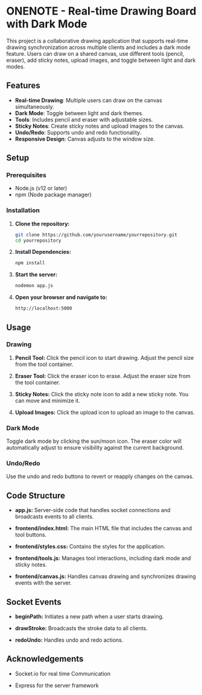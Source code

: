 # ONENOTE - Real-time Drawing Board with Dark Mode

This project is a collaborative drawing application that supports real-time drawing synchronization across multiple clients and includes a dark mode feature. Users can draw on a shared canvas, use different tools (pencil, eraser), add sticky notes, upload images, and toggle between light and dark modes.

## Features

- **Real-time Drawing**: Multiple users can draw on the canvas simultaneously.
- **Dark Mode**: Toggle between light and dark themes.
- **Tools**: Includes pencil and eraser with adjustable sizes.
- **Sticky Notes**: Create sticky notes and upload images to the canvas.
- **Undo/Redo**: Supports undo and redo functionality.
- **Responsive Design**: Canvas adjusts to the window size.

## Setup

### Prerequisites

- Node.js (v12 or later)
- npm (Node package manager)

### Installation

1. **Clone the repository:**

   ```sh
   git clone https://github.com/yourusername/yourrepository.git
   cd yourrepository

2. **Install Dependencies:**
   ```sh
   npm install


3. **Start the server:**
   ```sh
   nodemon app.js


4. **Open your browser and navigate to:**
   ```sh
   http://localhost:5000


## Usage

### Drawing
1. **Pencil Tool:** Click the pencil icon to start drawing. Adjust the pencil size from the tool container.

2. **Eraser Tool:** Click the eraser icon to erase. Adjust the eraser size from the tool container.

3. **Sticky Notes:** Click the sticky note icon to add a new sticky note. You can move and minimize it.

4. **Upload Images:** Click the upload icon to upload an image to the canvas.

### Dark Mode
Toggle dark mode by clicking the sun/moon icon. The eraser color will automatically adjust to ensure visibility against the current background.

### Undo/Redo
Use the undo and redo buttons to revert or reapply changes on the canvas.

## Code Structure
- **app.js:** Server-side code that handles socket connections and broadcasts events to all clients.

- **frontend/index.html:** The main HTML file that includes the canvas and tool buttons.

- **frontend/styles.css:** Contains the styles for the application.

- **frontend/tools.js:** Manages tool interactions, including dark mode and sticky notes.

- **frontend/canvas.js:** Handles canvas drawing and synchronizes drawing events with the server.

## Socket Events

- **beginPath:** Initiates a new path when a user starts drawing.

- **drawStroke:** Broadcasts the stroke data to all clients.

- **redoUndo:** Handles undo and redo actions.

## Acknowledgements

- Socket.io for real time Communication

- Express for the server framework
